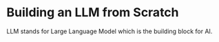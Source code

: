 # Building an LLM from Scratch

LLM stands for Large Language Model which is the building block for AI.
